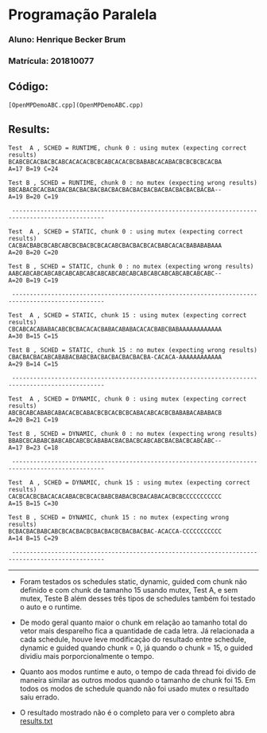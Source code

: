 # Programação Paralela

### Aluno: Henrique Becker Brum
### Matrícula: 201810077

## Código:
	[OpenMPDemoABC.cpp](OpenMPDemoABC.cpp)

## Results:

	Test  A , SCHED = RUNTIME, chunk 0 : using mutex (expecting correct results)
	BCABCBCACBACBCABCACACACBCBCABCACACBCBABABCACABACBCBCBCBCACBA
	A=17 B=19 C=24

	Test B , SCHED = RUNTIME, chunk 0 : no mutex (expecting wrong results)
	BBCABACBCACBACBACBACBACBACBACBACBACBACBACBACBACBACBACBACBA--
	A=19 B=20 C=19

	 ------------------------------------------------------------------------------------------------

	Test  A , SCHED = STATIC, chunk 0 : using mutex (expecting correct results)
	CACBACBABCBCABCABCBCBACBCBCACABCBACBACBCACBABCACACBABABABAAA
	A=20 B=20 C=20

	Test B , SCHED = STATIC, chunk 0 : no mutex (expecting wrong results)
	AABCABCABCABCABCABCABCABCABCABCABCABCABCABCABCABCABCABCABC--
	A=20 B=19 C=19

	 ------------------------------------------------------------------------------------------------

	Test  A , SCHED = STATIC, chunk 15 : using mutex (expecting correct results)
	CBCABCACABABACABCBCBACACACBABACABABACACACBABCBABAAAAAAAAAAAA
	A=30 B=15 C=15

	Test B , SCHED = STATIC, chunk 15 : no mutex (expecting wrong results)
	CBACBACBACABCABABACBABCBACBACBACBACBACBA-CACACA-AAAAAAAAAAAA
	A=29 B=14 C=15

	 ------------------------------------------------------------------------------------------------

	Test  A , SCHED = DYNAMIC, chunk 0 : using mutex (expecting correct results)
	ABCBCABCABABCABACACBCABACBCBCACBCBCABACABCACBCBABABACABABACB
	A=20 B=21 C=19

	Test B , SCHED = DYNAMIC, chunk 0 : no mutex (expecting wrong results)
	BBABCBCABABCBABCABCABCBCABABACBACBACBCABCABCBACBACBCABCABC--
	A=17 B=23 C=18

	 ------------------------------------------------------------------------------------------------

	Test  A , SCHED = DYNAMIC, chunk 15 : using mutex (expecting correct results)
	CACBCACBCBACACACABACBCBCACBABCBABACBCBACABACACBCBCCCCCCCCCCC
	A=15 B=15 C=30

	Test B , SCHED = DYNAMIC, chunk 15 : no mutex (expecting wrong results)
	BCBACBACBABCABCBCACBACBCBACBACBCBACBACBAC-ACACCA-CCCCCCCCCCC
	A=14 B=15 C=29

	 ------------------------------------------------------------------------------------------------



---



* Foram testados os schedules static, dynamic, guided com chunk não definido e com chunk de tamanho 15 usando mutex, Test A,  e sem mutex, Teste B além desses três tipos de schedules também foi testado o auto e o runtime.

* De modo geral quanto maior o chunk em relação ao tamanho total do vetor mais desparelho fica a quantidade de cada letra. Já relacionada a cada schedule, houve leve modificação do resultado entre schedule, dynamic e guided quando chunk = 0, já quando o chunk = 15,  o  guided dividiu mais porporcionalmente o tempo.

* Quanto aos modos runtime e auto, o tempo de cada thread foi divido de maneira similar as outros modos quando o tamanho de chunk foi 15. Em todos os modos de schedule quando não foi usado mutex o resultado saiu errado.

* O resultado mostrado não é o completo para ver o completo abra [results.txt](results.txt)
